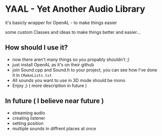 # YAAL - Yet Another Audio Library
it's basicly wrapper for OpenAL - to make things easier

some custom Classes and ideas to make things better and easier...

## How should I use it?
- now there aren't many things so you propably shouldn't ;)
- just install OpenAL as it's on their github
- join Sound.cpp and Sound.h to your project, you can see how I've done it in `CMakeLists.txt`
- All sounds you want to use in 3D mode should be mono
- Enjoy ;) ( more description in future )

## In future ( I believe near future )
- streaming audio
- creating listener
- setting position
- multiple sounds in diffrent places at once